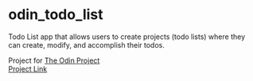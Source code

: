 # odin_todo_list

Todo List app that allows users to create projects (todo lists) where they can create, modify, and accomplish their todos.

Project for [The Odin Project](https://www.theodinproject.com/)
<br />
[Project Link](https://www.theodinproject.com/lessons/javascript-todo-list)
